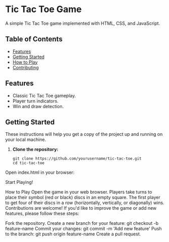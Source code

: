 # Tic Tac Toe Game

A simple Tic Tac Toe game implemented with HTML, CSS, and JavaScript.

## Table of Contents
- [Features](#features)
- [Getting Started](#getting-started)
- [How to Play](#how-to-play)
- [Contributing](#contributing)

## Features
- Classic Tic Tac Toe gameplay.
- Player turn indicators.
- Win and draw detection.

## Getting Started
These instructions will help you get a copy of the project up and running on your local machine.

1. **Clone the repository:**
   ```shell
   git clone https://github.com/yourusername/tic-tac-toe.git
   cd tic-tac-toe
Open index.html in your browser:

Start Playing!

How to Play
Open the game in your web browser.
Players take turns to place their symbol (red or black) discs in an empty square.
The first player to get four of their discs in a row (horizontally, vertically, or diagonally) wins.
Contributions are welcome! If you'd like to improve the game or add new features, please follow these steps:

Fork the repository.
Create a new branch for your feature: git checkout -b feature-name
Commit your changes: git commit -m 'Add new feature'
Push to the branch: git push origin feature-name
Create a pull request.


